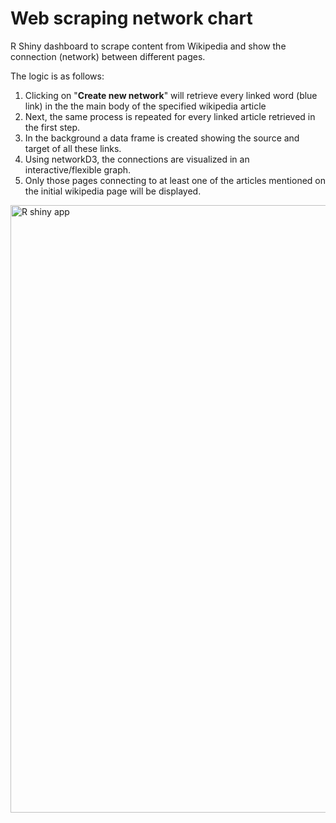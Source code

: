 # Web scraping network chart 
R Shiny dashboard to scrape content from Wikipedia and show the connection (network) between different pages. 

The logic is as follows: 

1. Clicking on "**Create new network**" will retrieve every linked word (blue link) in the the main body of the specified wikipedia article 
2.  Next, the same process is repeated for every linked article retrieved in the first step.
3. In the background a data frame is created showing the source and target of all these links. 
4. Using networkD3, the connections are visualized in an interactive/flexible graph. 
5. Only those pages connecting to at least one of the articles mentioned on the initial wikipedia page will be displayed.


<img width="972" alt="R shiny app" src="https://user-images.githubusercontent.com/36103689/152701971-9a59d80b-a367-496d-975d-2e2b8d2f8dae.png">
